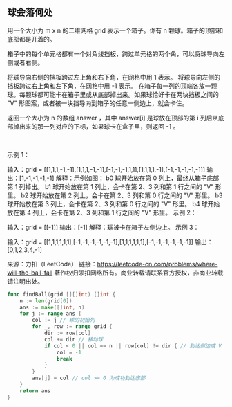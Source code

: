 ## 球会落何处
用一个大小为 m x n 的二维网格 grid 表示一个箱子。你有 n 颗球。箱子的顶部和底部都是开着的。

箱子中的每个单元格都有一个对角线挡板，跨过单元格的两个角，可以将球导向左侧或者右侧。

将球导向右侧的挡板跨过左上角和右下角，在网格中用 1 表示。
将球导向左侧的挡板跨过右上角和左下角，在网格中用 -1 表示。
在箱子每一列的顶端各放一颗球。每颗球都可能卡在箱子里或从底部掉出来。如果球恰好卡在两块挡板之间的 "V" 形图案，或者被一块挡导向到箱子的任意一侧边上，就会卡住。

返回一个大小为 n 的数组 answer ，其中 answer[i] 是球放在顶部的第 i 列后从底部掉出来的那一列对应的下标，如果球卡在盒子里，则返回 -1 。

 

示例 1：



输入：grid = [[1,1,1,-1,-1],[1,1,1,-1,-1],[-1,-1,-1,1,1],[1,1,1,1,-1],[-1,-1,-1,-1,-1]]
输出：[1,-1,-1,-1,-1]
解释：示例如图：
b0 球开始放在第 0 列上，最终从箱子底部第 1 列掉出。
b1 球开始放在第 1 列上，会卡在第 2、3 列和第 1 行之间的 "V" 形里。
b2 球开始放在第 2 列上，会卡在第 2、3 列和第 0 行之间的 "V" 形里。
b3 球开始放在第 3 列上，会卡在第 2、3 列和第 0 行之间的 "V" 形里。
b4 球开始放在第 4 列上，会卡在第 2、3 列和第 1 行之间的 "V" 形里。
示例 2：

输入：grid = [[-1]]
输出：[-1]
解释：球被卡在箱子左侧边上。
示例 3：

输入：grid = [[1,1,1,1,1,1],[-1,-1,-1,-1,-1,-1],[1,1,1,1,1,1],[-1,-1,-1,-1,-1,-1]]
输出：[0,1,2,3,4,-1]
 

来源：力扣（LeetCode）
链接：https://leetcode-cn.com/problems/where-will-the-ball-fall
著作权归领扣网络所有。商业转载请联系官方授权，非商业转载请注明出处。
```go
func findBall(grid [][]int) []int {
    n := len(grid[0])
    ans := make([]int, n)
    for j := range ans {
        col := j // 球的初始列
        for _, row := range grid {
            dir := row[col]
            col += dir // 移动球
            if col < 0 || col == n || row[col] != dir { // 到达侧边或 V 形
                col = -1
                break
            }
        }
        ans[j] = col // col >= 0 为成功到达底部
    }
    return ans
}

```
